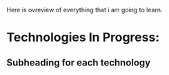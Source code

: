 Here is ovreview of everything that i am going to learn.

# Technologies In Progress:



## Subheading for each technology